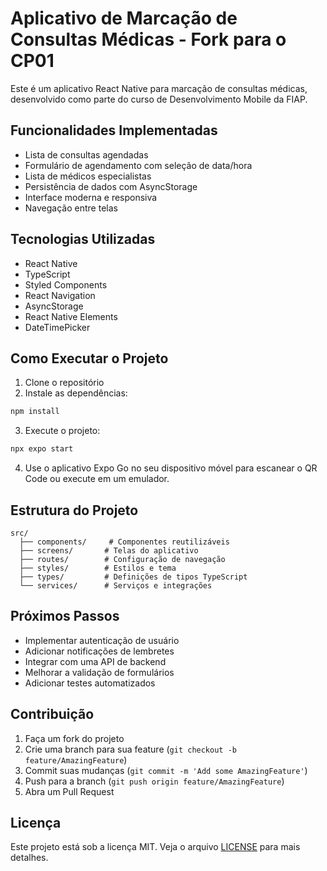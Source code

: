 # Aplicativo de Marcação de Consultas Médicas - Fork para o CP01

Este é um aplicativo React Native para marcação de consultas médicas, desenvolvido como parte do curso de Desenvolvimento Mobile da FIAP.

## Funcionalidades Implementadas

- Lista de consultas agendadas
- Formulário de agendamento com seleção de data/hora
- Lista de médicos especialistas
- Persistência de dados com AsyncStorage
- Interface moderna e responsiva
- Navegação entre telas

## Tecnologias Utilizadas

- React Native
- TypeScript
- Styled Components
- React Navigation
- AsyncStorage
- React Native Elements
- DateTimePicker

## Como Executar o Projeto

1. Clone o repositório
2. Instale as dependências:
```bash
npm install
```

3. Execute o projeto:
```bash
npx expo start
```

4. Use o aplicativo Expo Go no seu dispositivo móvel para escanear o QR Code ou execute em um emulador.

## Estrutura do Projeto

```
src/
  ├── components/     # Componentes reutilizáveis
  ├── screens/       # Telas do aplicativo
  ├── routes/        # Configuração de navegação
  ├── styles/        # Estilos e tema
  ├── types/         # Definições de tipos TypeScript
  └── services/      # Serviços e integrações
```

## Próximos Passos

- Implementar autenticação de usuário
- Adicionar notificações de lembretes
- Integrar com uma API de backend
- Melhorar a validação de formulários
- Adicionar testes automatizados

## Contribuição

1. Faça um fork do projeto
2. Crie uma branch para sua feature (`git checkout -b feature/AmazingFeature`)
3. Commit suas mudanças (`git commit -m 'Add some AmazingFeature'`)
4. Push para a branch (`git push origin feature/AmazingFeature`)
5. Abra um Pull Request

## Licença

Este projeto está sob a licença MIT. Veja o arquivo [LICENSE](LICENSE) para mais detalhes. 
